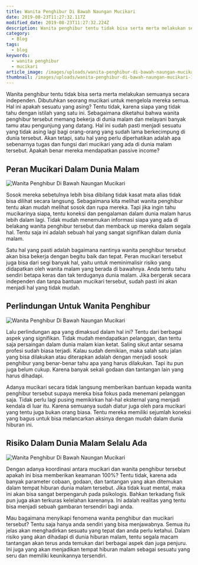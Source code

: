 ```yaml
---
title: Wanita Penghibur Di Bawah Naungan Mucikari
date: 2019-08-23T11:27:32.117Z
modified_date: 2019-08-23T11:27:32.224Z
description: Wanita penghibur tentu tidak bisa serta merta melakukan semuanya secara independen. Dibutuhkan seorang mucikari untuk mengelola mereka semua. 
category:
  - Blog
tags:
  - blog
keywords:
  - wanita penghibur
  - mucikari
article_image: /images/uploads/wanita-penghibur-di-bawah-naungan-mucikari-3.jpg
thumbnail: /images/uploads/wanita-penghibur-di-bawah-naungan-mucikari-1-015.jpg
---
```

Wanita penghibur tentu tidak bisa serta merta melakukan semuanya secara independen. Dibutuhkan seorang mucikari untuk mengelola mereka semua. Hal ini apakah sesuatu yang asing? Tentu tidak, karena siapa yang tidak tahu dengan istilah yang satu ini. Sebagaimana diketahui bahwa wanita penghibur tersebut memang bekerja di dunia malam dan melayani banyak tamu atau pengunjung yang datang. Hal ini sudah pasti menjadi sesuatu yang tidak asing lagi bagi orang-orang yang sudah lama berkecimpung di dunia tersebut. Akan tetapi, satu hal yang perlu diperhatikan adalah apa sebenarnya tugas dan fungsi dari mucikari yang ada di dunia malam tersebut. Apakah benar mereka mendapatkan passive income?



## Peran Mucikari Dalam Dunia Malam

![Wanita Penghibur Di Bawah Naungan Mucikari](https://res.cloudinary.com/kodai/image/upload/v1566576308/dm/w/wanita-penghibur-di-bawah-naungan-mucikari-3.jpg)

Sosok mereka sebetulnya lebih bisa dibilang tidak kasat mata alias tidak bisa dilihat secara langsung. Sebagaimana kita melihat wanita penghibur tentu akan mudah melihat sosok dan rupa mereka. Tapi jika ingin tahu mucikarinya siapa, tentu koneksi dan pengalaman dalam dunia malam harus lebih dalam lagi. Tidak mudah menemukan informasi siapa yang ada di belakang wanita penghibur tersebut dan memback up mereka dalam segala hal. Tentu saja ini adalah sebuah hal yang sangat signifikan dalam dunia malam.

Satu hal yang pasti adalah bagaimana nantinya wanita penghibur tersebut akan bisa bekerja dengan begitu baik dan tepat. Peran mucikari tersebut juga bisa dari segi banyak hal, yaitu untuk meminimalisir risiko yang didapatkan oleh wanita malam yang berada di bawahnya. Anda tentu tahu sendiri betapa keras dan tak terduganya dunia malam. Jika bergerak secara independen dan tanpa bantuan mucikari tersebut, sudah pasti ini akan menjadi hal yang tidak mudah.



## Perlindungan Untuk Wanita Penghibur

![Wanita Penghibur Di Bawah Naungan Mucikari](https://res.cloudinary.com/kodai/image/upload/v1566576308/dm/w/wanita-penghibur-di-bawah-naungan-mucikari-2.jpg)

Lalu perlindungan apa yang dimaksud dalam hal ini? Tentu dari berbagai aspek yang signifikan. Tidak mudah mendapatkan pelanggan, dan tentu saja persaingan dalam dunia malam kian ketat. Saling sikut antar sesama profesi sudah biasa terjadi. Kalau sudah demikian, maka salah satu jalan yang bisa dilakukan atau diterapkan adalah dengan menjadi sosok penghibur yang benar-benar tahu apa yang harus dilakukan. Tapi itu pun juga belum cukup. Karena banyak sekali godaan dan tantangan lain yang harus dihadapi.

Adanya mucikari secara tidak langsung memberikan bantuan kepada wanita penghibur tersebut supaya mereka bisa fokus pada menemani pelanggan saja. Tidak perlu lagi pusing memikirkan hal-hal eksternal yang menjadi kendala di luar itu. Karena semuanya sudah diatur juga oleh para mucikari yang tentu juga bukan orang biasa. Tentu mereka memiliki sejumlah koneksi yang bagus untuk bisa melancarkan aksinya dengan mudah dalam dunia hiburan ini.



## Risiko Dalam Dunia Malam Selalu Ada

![Wanita Penghibur Di Bawah Naungan Mucikari](https://res.cloudinary.com/kodai/image/upload/v1566576308/dm/w/wanita-penghibur-di-bawah-naungan-mucikari-1.jpg)

Dengan adanya koordinasi antara mucikari dan wanita penghibur tersebut apakah ini bisa memberikan keamanan 100%? Tentu tidak, karena ada banyak parameter cobaan, godaan, dan tantangan yang akan ditemukan dalam tempat hiburan dunia malam tersebut. Jika tidak kuat mental, maka ini akan bisa sangat berpengaruh pada psikologis. Bahkan terkadang fisik pun juga akan terkuras kelelahan karenanya. Ini adalah realitas yang tentu bisa menjadi sebuah gambaran tersendiri bagi anda.

Mau bagaimana menyikapi fenomena wanita penghibur dan mucikari tersebut? Tentu saja hanya anda sendiri yang bisa menjawabnya. Semua itu jelas akan menghadirkan sesuatu yang tepat dan anda perlu ketahui. Dalam risiko yang akan dihadapi di dunia hiburan malam, tentu segala macam tantangan akan terus anda temukan dari berbagai aspek dan juga penjuru. Ini juga yang akan menjadikan tempat hiburan malam sebagai sesuatu yang seru dan memiliki keunikannya tersendiri.
